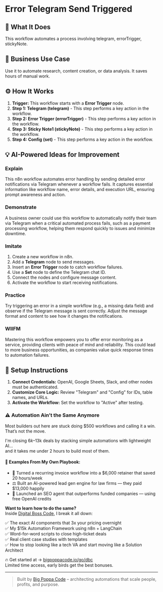 # Error Telegram Send Triggered

## 🚀 What It Does
This workflow automates a process involving telegram, errorTrigger, stickyNote.

## 💼 Business Use Case
Use it to automate research, content creation, or data analysis. It saves hours of manual work.

## ⚙️ How It Works
1.  **Trigger:** This workflow starts with a **Error Trigger** node.
2. **Step 1: Telegram (telegram)** - This step performs a key action in the workflow.
3. **Step 2: Error Trigger (errorTrigger)** - This step performs a key action in the workflow.
4. **Step 3: Sticky Note1 (stickyNote)** - This step performs a key action in the workflow.
5. **Step 4: Config (set)** - This step performs a key action in the workflow.

## 💡 AI-Powered Ideas for Improvement
### Explain
This n8n workflow automates error handling by sending detailed error notifications via Telegram whenever a workflow fails. It captures essential information like workflow name, error details, and execution URL, ensuring prompt awareness and action.

### Demonstrate
A business owner could use this workflow to automatically notify their team via Telegram when a critical automated process fails, such as a payment processing workflow, helping them respond quickly to issues and minimize downtime.

### Imitate
1. Create a new workflow in n8n.
2. Add a **Telegram** node to send messages.
3. Insert an **Error Trigger** node to catch workflow failures.
4. Use a **Set** node to define the Telegram chat ID.
5. Connect the nodes and configure message content.
6. Activate the workflow to start receiving notifications.

### Practice
Try triggering an error in a simple workflow (e.g., a missing data field) and observe if the Telegram message is sent correctly. Adjust the message format and content to see how it changes the notifications.

### WIIFM
Mastering this workflow empowers you to offer error monitoring as a service, providing clients with peace of mind and reliability. This could lead to more business opportunities, as companies value quick response times to automation failures.

## 🔧 Setup Instructions
1. **Connect Credentials:** OpenAI, Google Sheets, Slack, and other nodes must be authenticated.
2. **Customize Core Logic:** Review "Telegram" and "Config" for IDs, table names, and URLs.
3. **Activate the Workflow:** Set the workflow to "Active" after testing.

### ⚠️ Automation Ain’t the Same Anymore

Most builders out here are stuck doing $500 workflows and calling it a win.  
That’s not the move.  

I'm closing $6k–$13k deals by stacking simple automations with lightweight AI...  
and it takes me under 2 hours to build most of them.

#### 🧠 Examples From My Own Playbook:
- 🔁 Turned a recurring invoice workflow into a $6,000 retainer that saved 20 hours/week  
- ⚖️ Built an AI-powered lead gen engine for law firms — they paid $13,000 happily  
- 🚀 Launched an SEO agent that outperforms funded companies — using free OpenAI credits  

**Want to learn how to do the same?**  
Inside [Digital Boss Code](https://bigpoppacode.io/go/dbc), I break it all down:

✅ The exact AI components that 3x your pricing overnight  
✅ My $15k Automation Framework using n8n + LangChain  
✅ Word-for-word scripts to close high-ticket deals  
✅ Real client case studies with templates  
✅ How to stop looking like a tech VA and start moving like a Solution Architect  

🔥 Get started at → [bigpoppacode.io/go/dbc](https://bigpoppacode.io/go/dbc)  
Limited time access, early birds get the best bonuses.

---
> Built by [Big Poppa Code](https://bigpoppacode.io) – architecting automations that scale people, profits, and purpose.
